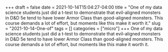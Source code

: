 +++draft = falsedate = 2021-10-14T15:04:27-04:00title = "One of my data science students just did a t-test to demonstrate that evil-aligned monsters in D&D 5e tend to have lower Armor Class than good-aligned monsters. This course demands a lot of effort, but moments like this make it worth it."slug = "2021-10-14-One-of"tags = []categories = ["micro"]+++One of my data science students just did a t-test to demonstrate that evil-aligned monsters in D&D 5e tend to have lower Armor Class than good-aligned monsters. This course demands a lot of effort, but moments like this make it worth it.